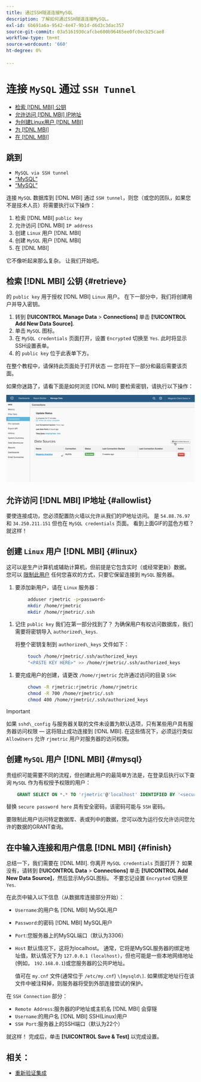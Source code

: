 ```yaml
---
title: 通过SSH隧道连接MySQL
description: 了解如何通过SSH隧道连接MySQL。
exl-id: 6b691a6a-9542-4e47-9b1d-d6d3c3dac357
source-git-commit: 03a5161930cafcbe600b96465ee0fc0ecb25cae8
workflow-type: tm+mt
source-wordcount: '660'
ht-degree: 0%

---
```


# 连接 `MySQL` 通过 `SSH Tunnel`

* [检索 [!DNL MBI] 公钥](#retrieve)
* [允许访问 [!DNL MBI] IP地址](#allowlist)
* [为创建Linux用户 [!DNL MBI]](#linux)
* [为 [!DNL MBI]](#mysql)
* [在 [!DNL MBI]](#finish)

## 跳到

* `MySQL via SSH tunnel`
* [“MySQL”](../integrations/mysql-via-a-direct-connection.md)
* [“MySQL”](../integrations/mysql-via-cpanel.md)

连接 `MySQL` 数据库到 [!DNL MBI] 通过 `SSH tunnel`，则您（或您的团队，如果您不是技术人员）将需要执行以下操作：

1. 检索 [!DNL MBI] `public key`
1. 允许访问 [!DNL MBI] `IP address`
1. 创建 `Linux` 用户 [!DNL MBI]
1. 创建 `MySQL` 用户 [!DNL MBI]
1. 在 [!DNL MBI]

它不像听起来那么复杂。 让我们开始吧。

## 检索 [!DNL MBI] 公钥 {#retrieve}

的 `public key` 用于授权 [!DNL MBI] `Linux` 用户。 在下一部分中，我们将创建用户并导入密钥。

1. 转到 **[!UICONTROL Manage Data** > **Connections]** 单击 **[!UICONTROL Add New Data Source]**.
1. 单击 `MySQL` 图标。
1. 在 `MySQL credentials` 页面打开，设置 `Encrypted` 切换至 `Yes`. 此时将显示SSH设置表单。
1. 的 `public key` 位于此表单下方。

在整个教程中，请保持此页面处于打开状态 — 您将在下一部分和最后需要该页面。

如果你迷路了，请看下面是如何浏览 [!DNL MBI] 要检索密钥，请执行以下操作：

![](../../../assets/MySQL_SSH.gif)<!--{: width="770"}-->

## 允许访问 [!DNL MBI] IP地址 {#allowlist}

要使连接成功，您必须配置防火墙以允许从我们的IP地址访问。 是 `54.88.76.97` 和 `34.250.211.151` 但也在 `MySQL credentials` 页面。 看到上面GIF的蓝色方框？ 就这样！

## 创建 `Linux` 用户 [!DNL MBI] {#linux}

这可以是生产计算机或辅助计算机，但前提是它包含实时（或经常更新）数据。 您可以 [限制此用户](../../../administrator/account-management/restrict-db-access.md) 任何您喜欢的方式，只要它保留连接到 `MySQL` 服务器。

1. 要添加新用户，请在 `Linux` 服务器：

```bash
        adduser rjmetric -p<password>
        mkdir /home/rjmetric
        mkdir /home/rjmetric/.ssh
```

1. 记住 `public key` 我们在第一部分找到了？ 为确保用户有权访问数据库，我们需要将密钥导入 `authorized\_keys`.

   将整个密钥复制到 `authorized\_keys` 文件如下：

```bash
        touch /home/rjmetric/.ssh/authorized_keys
        "<PASTE KEY HERE>" >> /home/rjmetric/.ssh/authorized_keys
```

1. 要完成用户的创建，请更改 `/home/rjmetric` 允许通过访问的目录 `SSH`:

```bash
        chown -R rjmetric:rjmetric /home/rjmetric
        chmod -R 700 /home/rjmetric/.ssh
        chmod 400 /home/rjmetric/.ssh/authorized_keys
```

>[!IMPORTANT]
>
>如果 `sshd\_config` 与服务器关联的文件未设置为默认选项，只有某些用户具有服务器访问权限 — 这将阻止成功连接到 [!DNL MBI]. 在这些情况下，必须运行类似 `AllowUsers` 允许 `rjmetric` 用户对服务器的访问权限。

## 创建 `MySQL` 用户 [!DNL MBI] {#mysql}

贵组织可能需要不同的流程，但创建此用户的最简单方法是，在登录后执行以下查询 `MySQL` 作为有权授予权限的用户：

```sql
    GRANT SELECT ON *.* TO 'rjmetric'@'localhost' IDENTIFIED BY '<secure password here>';
```

替换 `secure password here` 具有安全密码，该密码可能与 `SSH` 密码。

要限制此用户访问特定数据库、表或列中的数据，您可以改为运行仅允许访问您允许的数据的GRANT查询。

## 在中输入连接和用户信息 [!DNL MBI] {#finish}

总结一下，我们需要在 [!DNL MBI]. 你离开 `MySQL credentials` 页面打开？ 如果没有，请转到 **[!UICONTROL Data** > **Connections]** 单击 **[!UICONTROL Add New Data Source]**，然后显示MySQL图标。 不要忘记设置 `Encrypted` 切换至 `Yes`.

在此页中输入以下信息（从数据库连接部分开始）：

* `Username`:的用户名 [!DNL MBI] MySQL用户
* `Password`:的密码 [!DNL MBI] MySQL用户
* `Port`:您服务器上的MySQL端口（默认为3306）
* `Host` 默认情况下，这将为localhost。 通常，它将是MySQL服务器的绑定地址值，默认情况下为 `127.0.0.1 (localhost)`，但也可能是一些本地网络地址(例如， `192.168.0.1`)或您服务器的公共IP地址。

   值可在 `my.cnf` 文件(通常位于 `/etc/my.cnf`) `\[mysqld\]`. 如果绑定地址行在该文件中被注释掉，则服务器将受到外部连接尝试的保护。

在 `SSH Connection` 部分：

* `Remote Address`:服务器的IP地址或主机名 [!DNL MBI] 会穿隧
* `Username`:的用户名 [!DNL MBI] SSH(Linux)用户
* `SSH Port`:服务器上的SSH端口（默认为22个）

就这样！ 完成后，单击 **[!UICONTROL Save & Test]** 以完成设置。

## 相关：

* [重新验证集成](https://support.magento.com/hc/en-us/articles/360016733151)
